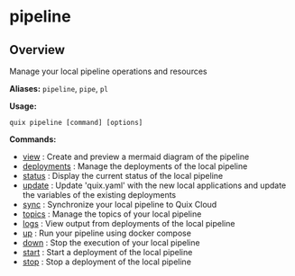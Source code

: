 # pipeline

## Overview

Manage your local pipeline operations and resources

**Aliases:** `pipeline`, `pipe`, `pl`

**Usage:**

```
quix pipeline [command] [options]
```

**Commands:**

- [view](view.md) : Create and preview a mermaid diagram of the pipeline
- [deployments](deployments/index.md) : Manage the deployments of the local pipeline
- [status](status.md) : Display the current status of the local pipeline
- [update](update.md) : Update 'quix.yaml' with the new local applications and update the variables of the existing deployments
- [sync](sync.md) : Synchronize your local pipeline to Quix Cloud
- [topics](topics/index.md) : Manage the topics of your local pipeline
- [logs](logs.md) : View output from deployments of the local pipeline
- [up](up.md) : Run your pipeline using docker compose
- [down](down.md) : Stop the execution of your local pipeline
- [start](start.md) : Start a deployment of the local pipeline
- [stop](stop.md) : Stop a deployment of the local pipeline

